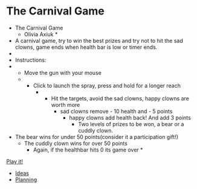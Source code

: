 # The Carnival Game


 * The Carnival Game
    * Olivia Axiuk
        * 
 * A carnival game, try to win the best prizes and try not to hit the sad clowns, game ends when health bar is low or timer ends.
 * 
 * Instructions:
 * - Move the gun with your mouse
    * - Click to launch the spray, press and hold for a longer reach
        * - Hit the targets, avoid the sad clowns, happy clowns are worth more
            * sad clowns remove - 10 health and - 5 points
                * happy clowns add health back! And add 3 points
                    * Two levels of prizes to be won, a bear or a cuddly clown. 
 * The bear wins for under 50 points(consider it a participation gift!)
    * The cuddly clown wins for over 50 points
        * Again, if the healthbar hits 0 its game over
            * 

[Play it!](https://pippinbarr.github.io/cart253-examples/topics/making/frogfrogfrog/index.html)

- [Ideas](./ideas.md)
- [Planning](./planning.md)
